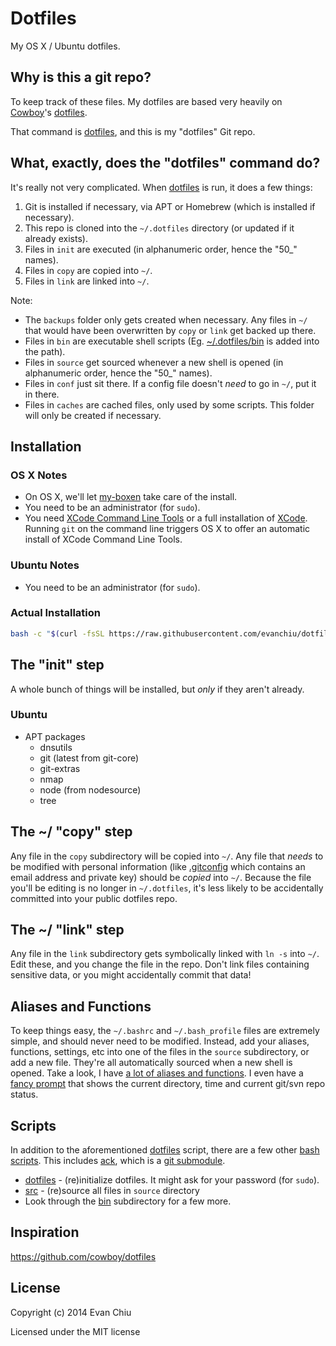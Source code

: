 # Dotfiles

My OS X / Ubuntu dotfiles.

## Why is this a git repo?

To keep track of these files.  My dotfiles are based very heavily on [Cowboy](https://github.com/cowboy)'s [dotfiles](https://github.com/cowboy/dotfiles).

That command is [dotfiles][dotfiles], and this is my "dotfiles" Git repo.

[dotfiles]: bin/dotfiles
[bin]: https://github.com/evanchiu/dotfiles/tree/master/bin

## What, exactly, does the "dotfiles" command do?

It's really not very complicated. When [dotfiles][dotfiles] is run, it does a few things:

1. Git is installed if necessary, via APT or Homebrew (which is installed if necessary).
2. This repo is cloned into the `~/.dotfiles` directory (or updated if it already exists).
2. Files in `init` are executed (in alphanumeric order, hence the "50_" names).
3. Files in `copy` are copied into `~/`.
4. Files in `link` are linked into `~/`.

Note:

* The `backups` folder only gets created when necessary. Any files in `~/` that would have been overwritten by `copy` or `link` get backed up there.
* Files in `bin` are executable shell scripts (Eg. [~/.dotfiles/bin][bin] is added into the path).
* Files in `source` get sourced whenever a new shell is opened (in alphanumeric order, hence the "50_" names).
* Files in `conf` just sit there. If a config file doesn't _need_ to go in `~/`, put it in there.
* Files in `caches` are cached files, only used by some scripts. This folder will only be created if necessary.

## Installation
### OS X Notes

* On OS X, we'll let [my-boxen](https://github.com/evanchiu/my-boxen) take care of the install.
* You need to be an administrator (for `sudo`).
* You need [XCode Command Line Tools](https://developer.apple.com/downloads/index.action?=command%20line%20tools) or a full installation of [XCode](https://developer.apple.com/downloads/index.action?=xcode). Running `git` on the command line triggers OS X to offer an automatic install of XCode Command Line Tools.

### Ubuntu Notes

* You need to be an administrator (for `sudo`).

### Actual Installation

```sh
bash -c "$(curl -fsSL https://raw.githubusercontent.com/evanchiu/dotfiles/master/bin/dotfiles)" && source ~/.bashrc
```

## The "init" step
A whole bunch of things will be installed, but _only_ if they aren't already.

### Ubuntu
* APT packages
  * dnsutils
  * git (latest from git-core)
  * git-extras
  * nmap
  * node (from nodesource)
  * tree

## The ~/ "copy" step
Any file in the `copy` subdirectory will be copied into `~/`. Any file that _needs_ to be modified with personal information (like [.gitconfig](copy/.gitconfig) which contains an email address and private key) should be _copied_ into `~/`. Because the file you'll be editing is no longer in `~/.dotfiles`, it's less likely to be accidentally committed into your public dotfiles repo.

## The ~/ "link" step
Any file in the `link` subdirectory gets symbolically linked with `ln -s` into `~/`. Edit these, and you change the file in the repo. Don't link files containing sensitive data, or you might accidentally commit that data!

## Aliases and Functions
To keep things easy, the `~/.bashrc` and `~/.bash_profile` files are extremely simple, and should never need to be modified. Instead, add your aliases, functions, settings, etc into one of the files in the `source` subdirectory, or add a new file. They're all automatically sourced when a new shell is opened. Take a look, I have [a lot of aliases and functions](https://github.com/cowboy/dotfiles/tree/master/source). I even have a [fancy prompt](source/50_prompt.sh) that shows the current directory, time and current git/svn repo status.

## Scripts
In addition to the aforementioned [dotfiles][dotfiles] script, there are a few other [bash scripts][bin]. This includes [ack](https://github.com/petdance/ack), which is a [git submodule](https://github.com/cowboy/dotfiles/tree/master/libs).

* [dotfiles][dotfiles] - (re)initialize dotfiles. It might ask for your password (for `sudo`).
* [src](link/.bashrc#L6-15) - (re)source all files in `source` directory
* Look through the [bin][bin] subdirectory for a few more.

## Inspiration
<https://github.com/cowboy/dotfiles>  

## License
Copyright (c) 2014 Evan Chiu

Licensed under the MIT license
